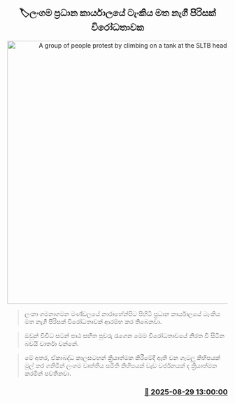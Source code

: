 <p align='center'><b><h2 align='center' title='A group of people protest by climbing on a tank at the SLTB head office'>🏷ලංගම ප්‍රධාන කාර්යාලයේ ටැංකිය මත නැගී පිරිසක් විරෝධතාවක</h2></b></p>
<p align='center'><img src='https://helakuru.sgp1.cdn.digitaloceanspaces.com/esana/images/lib/ctb-nara.jpg' width='600' alt='A group of people protest by climbing on a tank at the SLTB head office'></p>

> ලංකා ගමනාගමන මණ්ඩලයේ නාරාහේන්පිට පිහිටි ප්‍රධාන කාර්යාලයේ ටැංකිය මත නැගී පිරිසක් විරෝධතාවක් ආරම්භ කර තිබෙනවා.

> ඔවුන් විවිධ සටන් පාඨ සහිත පුවරු රැගෙන මෙම විරෝධතාවයේ නිරත වී සිටින බවයි වාර්තා වන්නේ.

> මේ අතර, ඒකාබද්ධ කාලසටහන් ක්‍රියාත්මක කිරීමේදී ඇති වන ගැටලු කිහිපයක් මුල් කර ගනිමින් ලංගම වෘත්තීය සමිති කිහිපයක් වැඩ වර්ජනයක් ද ක්‍රියාත්මක කරමින් පවතිනවා.



<h3 align='right'><a href='https://www.helakuru.lk/esana/p/113189/'>📅 2025-08-29 13:00:00</a></h3>
